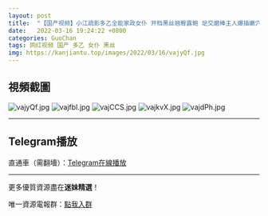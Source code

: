 ```yaml
---
layout: post
title:  "【国产视频】小江疏影多乙全能家政女仆 开档黑丝翘臀露鲍 足交磨棒主人爆插嫩穴释放兽欲"
date:   2022-03-16 19:24:22 +0800
categories: GuoChan
tags: 网红视频 国产 多乙 女仆 黑丝
img: https://kanjiantu.top/images/2022/03/16/vajyQf.jpg
---
```



## 視頻截圖

![vajyQf.jpg](https://kanjiantu.top/images/2022/03/16/vajyQf.jpg)
![vajfbI.jpg](https://kanjiantu.top/images/2022/03/16/vajfbI.jpg)
![vajCCS.jpg](https://kanjiantu.top/images/2022/03/16/vajCCS.jpg)
![vajkvX.jpg](https://kanjiantu.top/images/2022/03/16/vajkvX.jpg)
![vajdPh.jpg](https://kanjiantu.top/images/2022/03/16/vajdPh.jpg)

* * *
## Telegram播放

直通車（需翻墻）：[Telegram在線播放](https://t.me/mimeijingxuan/74)

* * *
更多優質資源盡在**迷妹精選**！

唯一資源電報群：[點我入群](https://t.me/mimeijingxuan)



